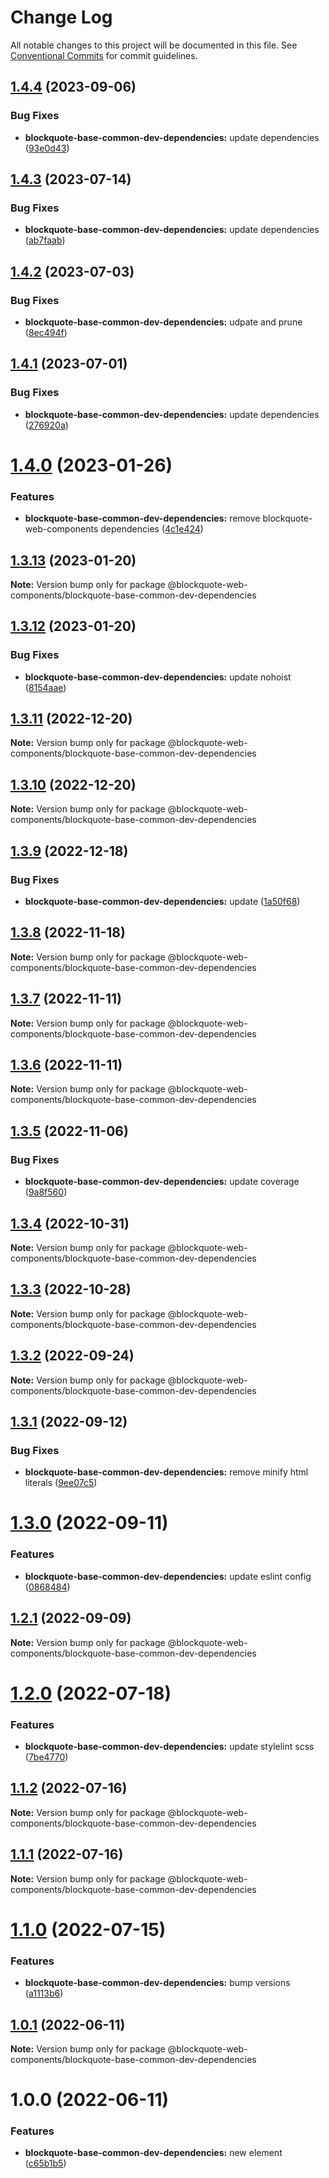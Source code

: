 # Change Log

All notable changes to this project will be documented in this file.
See [Conventional Commits](https://conventionalcommits.org) for commit guidelines.

## [1.4.4](https://github.com/oscarmarina/blockquote-web-components/compare/@blockquote-web-components/blockquote-base-common-dev-dependencies@1.4.3...@blockquote-web-components/blockquote-base-common-dev-dependencies@1.4.4) (2023-09-06)

### Bug Fixes

- **blockquote-base-common-dev-dependencies:** update dependencies ([93e0d43](https://github.com/oscarmarina/blockquote-web-components/commit/93e0d43c483952d9d373375f1415e076d1ae54d2))

## [1.4.3](https://github.com/oscarmarina/blockquote-web-components/compare/@blockquote-web-components/blockquote-base-common-dev-dependencies@1.4.2...@blockquote-web-components/blockquote-base-common-dev-dependencies@1.4.3) (2023-07-14)

### Bug Fixes

- **blockquote-base-common-dev-dependencies:** update dependencies ([ab7faab](https://github.com/oscarmarina/blockquote-web-components/commit/ab7faabcf4424aec950478cdf50a03d15f42fff8))

## [1.4.2](https://github.com/oscarmarina/blockquote-web-components/compare/@blockquote-web-components/blockquote-base-common-dev-dependencies@1.4.1...@blockquote-web-components/blockquote-base-common-dev-dependencies@1.4.2) (2023-07-03)

### Bug Fixes

- **blockquote-base-common-dev-dependencies:** udpate and prune ([8ec494f](https://github.com/oscarmarina/blockquote-web-components/commit/8ec494f1595b425401fa7f0c29d51703345d928b))

## [1.4.1](https://github.com/oscarmarina/blockquote-web-components/compare/@blockquote-web-components/blockquote-base-common-dev-dependencies@1.4.0...@blockquote-web-components/blockquote-base-common-dev-dependencies@1.4.1) (2023-07-01)

### Bug Fixes

- **blockquote-base-common-dev-dependencies:** update dependencies ([276920a](https://github.com/oscarmarina/blockquote-web-components/commit/276920afecec3884bab258b8ac12c622a8485573))

# [1.4.0](https://github.com/oscarmarina/blockquote-web-components/compare/@blockquote-web-components/blockquote-base-common-dev-dependencies@1.3.13...@blockquote-web-components/blockquote-base-common-dev-dependencies@1.4.0) (2023-01-26)

### Features

- **blockquote-base-common-dev-dependencies:** remove blockquote-web-components dependencies ([4c1e424](https://github.com/oscarmarina/blockquote-web-components/commit/4c1e424cb89f41458aeb98d05e3e86e31abfe401))

## [1.3.13](https://github.com/oscarmarina/blockquote-web-components/compare/@blockquote-web-components/blockquote-base-common-dev-dependencies@1.3.12...@blockquote-web-components/blockquote-base-common-dev-dependencies@1.3.13) (2023-01-20)

**Note:** Version bump only for package @blockquote-web-components/blockquote-base-common-dev-dependencies

## [1.3.12](https://github.com/oscarmarina/blockquote-web-components/compare/@blockquote-web-components/blockquote-base-common-dev-dependencies@1.3.11...@blockquote-web-components/blockquote-base-common-dev-dependencies@1.3.12) (2023-01-20)

### Bug Fixes

- **blockquote-base-common-dev-dependencies:** update nohoist ([8154aae](https://github.com/oscarmarina/blockquote-web-components/commit/8154aae449cb97e1c79b0105da907c886a6e62b1))

## [1.3.11](https://github.com/oscarmarina/blockquote-web-components/compare/@blockquote-web-components/blockquote-base-common-dev-dependencies@1.3.10...@blockquote-web-components/blockquote-base-common-dev-dependencies@1.3.11) (2022-12-20)

**Note:** Version bump only for package @blockquote-web-components/blockquote-base-common-dev-dependencies

## [1.3.10](https://github.com/oscarmarina/blockquote-web-components/compare/@blockquote-web-components/blockquote-base-common-dev-dependencies@1.3.9...@blockquote-web-components/blockquote-base-common-dev-dependencies@1.3.10) (2022-12-20)

**Note:** Version bump only for package @blockquote-web-components/blockquote-base-common-dev-dependencies

## [1.3.9](https://github.com/oscarmarina/blockquote-web-components/compare/@blockquote-web-components/blockquote-base-common-dev-dependencies@1.3.8...@blockquote-web-components/blockquote-base-common-dev-dependencies@1.3.9) (2022-12-18)

### Bug Fixes

- **blockquote-base-common-dev-dependencies:** update ([1a50f68](https://github.com/oscarmarina/blockquote-web-components/commit/1a50f68d7a76def44b0813352712452a2af42fb0))

## [1.3.8](https://github.com/oscarmarina/blockquote-web-components/compare/@blockquote-web-components/blockquote-base-common-dev-dependencies@1.3.7...@blockquote-web-components/blockquote-base-common-dev-dependencies@1.3.8) (2022-11-18)

**Note:** Version bump only for package @blockquote-web-components/blockquote-base-common-dev-dependencies

## [1.3.7](https://github.com/oscarmarina/blockquote-web-components/compare/@blockquote-web-components/blockquote-base-common-dev-dependencies@1.3.6...@blockquote-web-components/blockquote-base-common-dev-dependencies@1.3.7) (2022-11-11)

**Note:** Version bump only for package @blockquote-web-components/blockquote-base-common-dev-dependencies

## [1.3.6](https://github.com/oscarmarina/blockquote-web-components/compare/@blockquote-web-components/blockquote-base-common-dev-dependencies@1.3.5...@blockquote-web-components/blockquote-base-common-dev-dependencies@1.3.6) (2022-11-11)

**Note:** Version bump only for package @blockquote-web-components/blockquote-base-common-dev-dependencies

## [1.3.5](https://github.com/oscarmarina/blockquote-web-components/compare/@blockquote-web-components/blockquote-base-common-dev-dependencies@1.3.4...@blockquote-web-components/blockquote-base-common-dev-dependencies@1.3.5) (2022-11-06)

### Bug Fixes

- **blockquote-base-common-dev-dependencies:** update coverage ([9a8f560](https://github.com/oscarmarina/blockquote-web-components/commit/9a8f5605c814cae604bff4be701c56e67cff4922))

## [1.3.4](https://github.com/oscarmarina/blockquote-web-components/compare/@blockquote-web-components/blockquote-base-common-dev-dependencies@1.3.3...@blockquote-web-components/blockquote-base-common-dev-dependencies@1.3.4) (2022-10-31)

**Note:** Version bump only for package @blockquote-web-components/blockquote-base-common-dev-dependencies

## [1.3.3](https://github.com/oscarmarina/blockquote-web-components/compare/@blockquote-web-components/blockquote-base-common-dev-dependencies@1.3.2...@blockquote-web-components/blockquote-base-common-dev-dependencies@1.3.3) (2022-10-28)

**Note:** Version bump only for package @blockquote-web-components/blockquote-base-common-dev-dependencies

## [1.3.2](https://github.com/oscarmarina/blockquote-web-components/compare/@blockquote-web-components/blockquote-base-common-dev-dependencies@1.3.1...@blockquote-web-components/blockquote-base-common-dev-dependencies@1.3.2) (2022-09-24)

**Note:** Version bump only for package @blockquote-web-components/blockquote-base-common-dev-dependencies

## [1.3.1](https://github.com/oscarmarina/blockquote-web-components/compare/@blockquote-web-components/blockquote-base-common-dev-dependencies@1.3.0...@blockquote-web-components/blockquote-base-common-dev-dependencies@1.3.1) (2022-09-12)

### Bug Fixes

- **blockquote-base-common-dev-dependencies:** remove minify html literals ([9ee07c5](https://github.com/oscarmarina/blockquote-web-components/commit/9ee07c58db836c298b9e874f670eac0983de7bbc))

# [1.3.0](https://github.com/oscarmarina/blockquote-web-components/compare/@blockquote-web-components/blockquote-base-common-dev-dependencies@1.2.1...@blockquote-web-components/blockquote-base-common-dev-dependencies@1.3.0) (2022-09-11)

### Features

- **blockquote-base-common-dev-dependencies:** update eslint config ([0868484](https://github.com/oscarmarina/blockquote-web-components/commit/08684842387c7b455fecb37281df5d6405b9b061))

## [1.2.1](https://github.com/oscarmarina/blockquote-web-components/compare/@blockquote-web-components/blockquote-base-common-dev-dependencies@1.2.0...@blockquote-web-components/blockquote-base-common-dev-dependencies@1.2.1) (2022-09-09)

**Note:** Version bump only for package @blockquote-web-components/blockquote-base-common-dev-dependencies

# [1.2.0](https://github.com/oscarmarina/blockquote-web-components/compare/@blockquote-web-components/blockquote-base-common-dev-dependencies@1.1.2...@blockquote-web-components/blockquote-base-common-dev-dependencies@1.2.0) (2022-07-18)

### Features

- **blockquote-base-common-dev-dependencies:** update stylelint scss ([7be4770](https://github.com/oscarmarina/blockquote-web-components/commit/7be4770d304460812425191429bd51ec5f241a58))

## [1.1.2](https://github.com/oscarmarina/blockquote-web-components/compare/@blockquote-web-components/blockquote-base-common-dev-dependencies@1.1.1...@blockquote-web-components/blockquote-base-common-dev-dependencies@1.1.2) (2022-07-16)

**Note:** Version bump only for package @blockquote-web-components/blockquote-base-common-dev-dependencies

## [1.1.1](https://github.com/oscarmarina/blockquote-web-components/compare/@blockquote-web-components/blockquote-base-common-dev-dependencies@1.1.0...@blockquote-web-components/blockquote-base-common-dev-dependencies@1.1.1) (2022-07-16)

**Note:** Version bump only for package @blockquote-web-components/blockquote-base-common-dev-dependencies

# [1.1.0](https://github.com/oscarmarina/blockquote-web-components/compare/@blockquote-web-components/blockquote-base-common-dev-dependencies@1.0.1...@blockquote-web-components/blockquote-base-common-dev-dependencies@1.1.0) (2022-07-15)

### Features

- **blockquote-base-common-dev-dependencies:** bump versions ([a1113b6](https://github.com/oscarmarina/blockquote-web-components/commit/a1113b6138ffeaaf63f43d3d6a286c4b4d6193cf))

## [1.0.1](https://github.com/oscarmarina/blockquote-web-components/compare/@blockquote-web-components/blockquote-base-common-dev-dependencies@1.0.0...@blockquote-web-components/blockquote-base-common-dev-dependencies@1.0.1) (2022-06-11)

**Note:** Version bump only for package @blockquote-web-components/blockquote-base-common-dev-dependencies

# 1.0.0 (2022-06-11)

### Features

- **blockquote-base-common-dev-dependencies:** new element ([c65b1b5](https://github.com/oscarmarina/blockquote-web-components/commit/c65b1b58f0e79963d8878a52b61b980eef622945))
